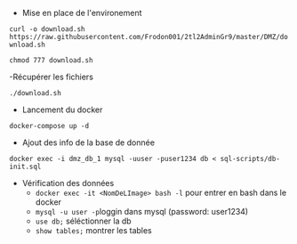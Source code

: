 
- Mise en place de l'environement

`curl -o download.sh https://raw.githubusercontent.com/Frodon001/2tl2AdminGr9/master/DMZ/download.sh`

`chmod 777 download.sh`

-Récupérer les fichiers

`./download.sh`

- Lancement du docker

`docker-compose up -d`

- Ajout des info de la base de donnée

`docker exec -i dmz_db_1 mysql -uuser -puser1234 db < sql-scripts/db-init.sql`

- Vérification des données
   * `docker exec -it <NomDeLImage> bash -l` pour entrer en bash dans le docker
   * `mysql -u user -p`loggin dans mysql (password: user1234)
   * `use db;` séléctionner la db
   * `show tables;` montrer les tables